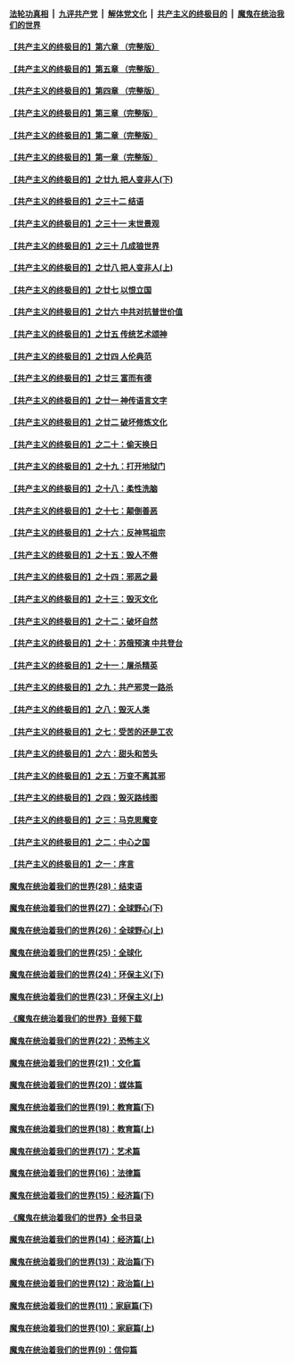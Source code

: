 ####  [法轮功真相](../../../../basic/blob/master/README.md?t=08181852) &nbsp;|&nbsp; [九评共产党](../../../../9ping.md/blob/master/README.md?t=08181852) &nbsp;|&nbsp; [解体党文化](../../../../jtdwh.md/blob/master/README.md?t=08181852)  &nbsp;|&nbsp; [共产主义的终极目的](../../../../gczydzjmd.md/blob/master/README.md?t=08181852) &nbsp;|&nbsp; [魔鬼在统治我们的世界](../../../../mgztzwmdsj.md/blob/master/README.md?t=08181852) 

#### [【共产主义的终极目的】第六章 （完整版）](../pages/nsc422/n11428913.md?t=08181852) 

#### [【共产主义的终极目的】第五章 （完整版）](../pages/nsc422/n11428912.md?t=08181852) 

#### [【共产主义的终极目的】第四章 （完整版）](../pages/nsc422/n11428907.md?t=08181852) 

#### [【共产主义的终极目的】第三章（完整版）](../pages/nsc422/n11428848.md?t=08181852) 

#### [【共产主义的终极目的】第二章（完整版）](../pages/nsc422/n11428831.md?t=08181852) 

#### [【共产主义的终极目的】第一章（完整版）](../pages/nsc422/n11417651.md?t=08181852) 

#### [【共产主义的终极目的】之廿九 把人变非人(下)](../pages/nsc422/n11344140.md?t=08181852) 

#### [【共产主义的终极目的】之三十二 结语](../pages/nsc422/n11360535.md?t=08181852) 

#### [【共产主义的终极目的】之三十一 末世景观](../pages/nsc422/n11351129.md?t=08181852) 

#### [【共产主义的终极目的】之三十 几成狼世界](../pages/nsc422/n11348280.md?t=08181852) 

#### [【共产主义的终极目的】之廿八 把人变非人(上)](../pages/nsc422/n11340492.md?t=08181852) 

#### [【共产主义的终极目的】之廿七 以恨立国](../pages/nsc422/n11336944.md?t=08181852) 

#### [【共产主义的终极目的】之廿六 中共对抗普世价值](../pages/nsc422/n11324785.md?t=08181852) 

#### [【共产主义的终极目的】之廿五 传统艺术颂神](../pages/nsc422/n11296396.md?t=08181852) 

#### [【共产主义的终极目的】之廿四 人伦典范](../pages/nsc422/n11296397.md?t=08181852) 

#### [【共产主义的终极目的】之廿三 富而有德](../pages/nsc422/n11283598.md?t=08181852) 

#### [【共产主义的终极目的】之廿一 神传语言文字](../pages/nsc422/n11263265.md?t=08181852) 

#### [【共产主义的终极目的】之廿二 破坏修炼文化](../pages/nsc422/n11245728.md?t=08181852) 

#### [【共产主义的终极目的】之二十：偷天换日](../pages/nsc422/n11238846.md?t=08181852) 

#### [【共产主义的终极目的】之十九：打开地狱门](../pages/nsc422/n11206376.md?t=08181852) 

#### [【共产主义的终极目的】之十八：柔性洗脑](../pages/nsc422/n11199994.md?t=08181852) 

#### [【共产主义的终极目的】之十七：颠倒善恶](../pages/nsc422/n11179782.md?t=08181852) 

#### [【共产主义的终极目的】之十六：反神骂祖宗](../pages/nsc422/n11166798.md?t=08181852) 

#### [【共产主义的终极目的】之十五：毁人不倦](../pages/nsc422/n11166792.md?t=08181852) 

#### [【共产主义的终极目的】之十四：邪恶之最](../pages/nsc422/n11150249.md?t=08181852) 

#### [【共产主义的终极目的】之十三：毁灭文化](../pages/nsc422/n11135227.md?t=08181852) 

#### [【共产主义的终极目的】之十二：破坏自然](../pages/nsc422/n11135214.md?t=08181852) 

#### [【共产主义的终极目的】之十：苏俄预演 中共登台](../pages/nsc422/n11118424.md?t=08181852) 

#### [【共产主义的终极目的】之十一：屠杀精英](../pages/nsc422/n11118442.md?t=08181852) 

#### [【共产主义的终极目的】之九：共产邪灵一路杀](../pages/nsc422/n11114139.md?t=08181852) 

#### [【共产主义的终极目的】之八：毁灭人类](../pages/nsc422/n11108503.md?t=08181852) 

#### [【共产主义的终极目的】之七：受苦的还是工农](../pages/nsc422/n11101809.md?t=08181852) 

#### [【共产主义的终极目的】之六：甜头和苦头](../pages/nsc422/n11096971.md?t=08181852) 

#### [【共产主义的终极目的】之五：万变不离其邪](../pages/nsc422/n11091285.md?t=08181852) 

#### [【共产主义的终极目的】之四：毁灭路线图](../pages/nsc422/n11086284.md?t=08181852) 

#### [【共产主义的终极目的】之三：马克思魔变](../pages/nsc422/n11061941.md?t=08181852) 

#### [【共产主义的终极目的】之二：中心之国](../pages/nsc422/n11047728.md?t=08181852) 

#### [【共产主义的终极目的】之一：序言](../pages/nsc422/n11086077.md?t=08181852) 

#### [魔鬼在统治着我们的世界(28)：结束语](../pages/nsc422/n10936246.md?t=08181852) 

#### [魔鬼在统治着我们的世界(27)：全球野心(下)](../pages/nsc422/n10928319.md?t=08181852) 

#### [魔鬼在统治着我们的世界(26)：全球野心(上)](../pages/nsc422/n10900318.md?t=08181852) 

#### [魔鬼在统治着我们的世界(25)：全球化](../pages/nsc422/n10788205.md?t=08181852) 

#### [魔鬼在统治着我们的世界(24)：环保主义(下)](../pages/nsc422/n10695307.md?t=08181852) 

#### [魔鬼在统治着我们的世界(23)：环保主义(上)](../pages/nsc422/n10688613.md?t=08181852) 

#### [《魔鬼在统治着我们的世界》音频下载](../pages/nsc422/n10635553.md?t=08181852) 

#### [魔鬼在统治着我们的世界(22)：恐怖主义](../pages/nsc422/n10614727.md?t=08181852) 

#### [魔鬼在统治着我们的世界(21)：文化篇](../pages/nsc422/n10597706.md?t=08181852) 

#### [魔鬼在统治着我们的世界(20)：媒体篇](../pages/nsc422/n10586579.md?t=08181852) 

#### [魔鬼在统治着我们的世界(19)：教育篇(下)](../pages/nsc422/n10564808.md?t=08181852) 

#### [魔鬼在统治着我们的世界(18)：教育篇(上)](../pages/nsc422/n10526970.md?t=08181852) 

#### [魔鬼在统治着我们的世界(17)：艺术篇](../pages/nsc422/n10499093.md?t=08181852) 

#### [魔鬼在统治着我们的世界(16)：法律篇](../pages/nsc422/n10485969.md?t=08181852) 

#### [魔鬼在统治着我们的世界(15)：经济篇(下)](../pages/nsc422/n10469975.md?t=08181852) 

#### [《魔鬼在统治着我们的世界》全书目录](../pages/nsc422/n10464261.md?t=08181852) 

#### [魔鬼在统治着我们的世界(14)：经济篇(上)](../pages/nsc422/n10457370.md?t=08181852) 

#### [魔鬼在统治着我们的世界(13)：政治篇(下)](../pages/nsc422/n10448270.md?t=08181852) 

#### [魔鬼在统治着我们的世界(12)：政治篇(上)](../pages/nsc422/n10444576.md?t=08181852) 

#### [魔鬼在统治着我们的世界(11)：家庭篇(下)](../pages/nsc422/n10440961.md?t=08181852) 

#### [魔鬼在统治着我们的世界(10)：家庭篇(上)](../pages/nsc422/n10435448.md?t=08181852) 

#### [魔鬼在统治着我们的世界(9)：信仰篇](../pages/nsc422/n10432159.md?t=08181852) 

